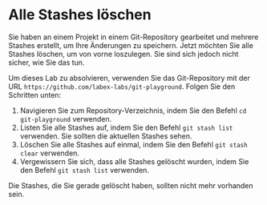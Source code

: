 # Alle Stashes löschen

Sie haben an einem Projekt in einem Git-Repository gearbeitet und mehrere Stashes erstellt, um Ihre Änderungen zu speichern. Jetzt möchten Sie alle Stashes löschen, um von vorne loszulegen. Sie sind sich jedoch nicht sicher, wie Sie das tun.

Um dieses Lab zu absolvieren, verwenden Sie das Git-Repository mit der URL `https://github.com/labex-labs/git-playground`. Folgen Sie den Schritten unten:

1. Navigieren Sie zum Repository-Verzeichnis, indem Sie den Befehl `cd git-playground` verwenden.
2. Listen Sie alle Stashes auf, indem Sie den Befehl `git stash list` verwenden. Sie sollten die aktuellen Stashes sehen.
3. Löschen Sie alle Stashes auf einmal, indem Sie den Befehl `git stash clear` verwenden.
4. Vergewissern Sie sich, dass alle Stashes gelöscht wurden, indem Sie den Befehl `git stash list` verwenden.

Die Stashes, die Sie gerade gelöscht haben, sollten nicht mehr vorhanden sein.
